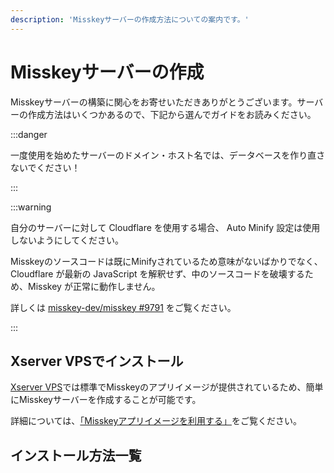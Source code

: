```yaml
---
description: 'Misskeyサーバーの作成方法についての案内です。'
---
```


# Misskeyサーバーの作成
Misskeyサーバーの構築に関心をお寄せいただきありがとうございます。サーバーの作成方法はいくつかあるので、下記から選んでガイドをお読みください。

:::danger

一度使用を始めたサーバーのドメイン・ホスト名では、データベースを作り直さないでください！

:::

:::warning

自分のサーバーに対して Cloudflare を使用する場合、 Auto Minify 設定は使用しないようにしてください。


Misskeyのソースコードは既にMinifyされているため意味がないばかりでなく、Cloudflare が最新の JavaScript を解釈せず、中のソースコードを破壊するため、Misskey が正常に動作しません。

詳しくは [misskey-dev/misskey #9791](https://github.com/misskey-dev/misskey/issues/9791) をご覧ください。

:::

## Xserver VPSでインストール
[Xserver VPS](https://vps.xserver.ne.jp/)では標準でMisskeyのアプリイメージが提供されているため、簡単にMisskeyサーバーを作成することが可能です。

詳細については、[「Misskeyアプリイメージを利用する」](https://vps.xserver.ne.jp/support/manual/man_server_app_use_misskey.php)をご覧ください。

## インストール方法一覧

<MkIndex />
